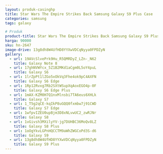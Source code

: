 ```yaml
---
layout: produk-casinghp
title: Star Wars The Empire Strikes Back Samsung Galaxy S9 Plus Case
categories: samsung
tags: galaxy

# Produk
product-title: Star Wars The Empire Strikes Back Samsung Galaxy S9 Plus Case
harga: 90000
sku: hn-2647
image-drive: 13g8dh8W4UfHD8YYXwVDCqNyya0FPDZyN
gallery:
  - url: 19AVcSlvePrk9Hu_R5QMRDyZ_LZn-_N62
    title: Galaxy Note 8
  - url: 17ghNVWYcx_5Z1B2MKd1aCgm0L5oY4puL
    title: Galaxy S6
  - url: 1lrZpPt1lZGo5xOkVq3Fhe4ok9pC4AXFN
    title: Galaxy S6 Edge
  - url: 1Rp12Rvxg7Rb2SXtWSupXqAoxEGO4p-0F
    title: Galaxy S6 Edge Plus
  - url: 1mAX-KZM0H7Q1nxMlnsbi7TA6eus6XHLk
    title: Galaxy S7
  - url: 1_T5g2qCE-kqIkP8uGQQ0fxmbw7j91CWD
    title: Galaxy S7 Edge
  - url: 1wfpvIZEU0upBjm3D8xNLvwUC2_zwRJNr
    title: Galaxy S8
  - url: 1vGivsh3MXilyYV-jg7DUHBC36MoQv8LZ
    title: Galaxy S8 Plus
  - url: 1oOgYkvLGPnHQCCTM9aWhZWGCoPd3S-d6
    title: Galaxy S9
  - url: 13g8dh8W4UfHD8YYXwVDCqNyya0FPDZyN
    title: Galaxy S9 Plus
---
```

